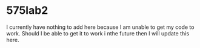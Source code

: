 # 575lab2
I currently have nothing to add here because I am unable to get my code to work. Should I be able to get it to work i nthe future then I will update this here. 
